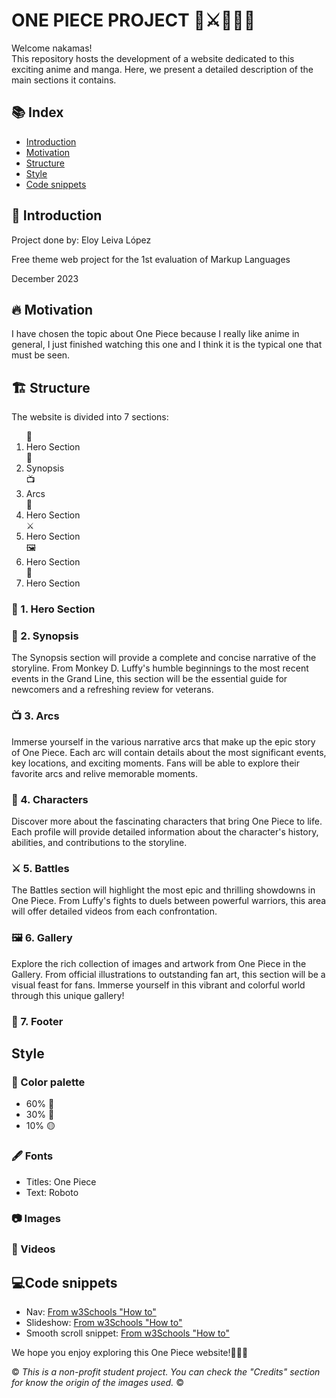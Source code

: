 # ONE PIECE PROJECT 👒⚔🏴‍☠️🌊
Welcome nakamas!<br>This repository hosts the development of a website dedicated to this exciting anime and manga. Here, we present a detailed description of the main sections it contains.

## 📚 Index
<ul>
  <li><a href="#introduction">Introduction</a></li>
  <li><a href="#motivation">Motivation</a></li>
  <li><a href="#structure">Structure</a></li>
  <li><a href="#style">Style</a></li>
  <li><a href="#snippets">Code snippets</a></li>
</ul>

<h2 id="introduction">🌟 Introduction</h2>
<p>Project done by: Eloy Leiva López</p>
<p>Free theme web project for the 1st evaluation of Markup Languages</p>
<p>December 2023</p>

<h2 id="motivation">🔥 Motivation</h2>
<p>I have chosen the topic about One Piece because I really like anime in general, I just finished watching this one and I think it is the typical one that must be seen.</p>

<h2 id="structure">🏗️ Structure</h2>
<p>The website is divided into 7 sections:</p>
<ol>
  🚀<li>Hero Section</li>
  📖<li>Synopsis</li>
  📺<li>Arcs</li>
  👤<li>Hero Section</li>
  ⚔️<li>Hero Section</li>
  🖼️<li>Hero Section</li>
  👣<li>Hero Section</li>
</ol>

<h3>🚀 1. Hero Section</h3>

<h3>📖 2. Synopsis</h3>
<p>The Synopsis section will provide a complete and concise narrative of the storyline. From Monkey D. Luffy's humble beginnings to the most recent events in the Grand Line, this section will be the essential guide for newcomers and a refreshing review for veterans.</p>

<h3>📺 3. Arcs</h3>
<p>Immerse yourself in the various narrative arcs that make up the epic story of One Piece. Each arc will contain details about the most significant events, key locations, and exciting moments. Fans will be able to explore their favorite arcs and relive memorable moments.</p>

<h3>👤 4. Characters</h3>
<p>Discover more about the fascinating characters that bring One Piece to life. Each profile will provide detailed information about the character's history, abilities, and contributions to the storyline.</p>

<h3>⚔️ 5. Battles</h3>
The Battles section will highlight the most epic and thrilling showdowns in One Piece. From Luffy's fights to duels between powerful warriors, this area will offer detailed videos from each confrontation.

<h3>🖼️ 6. Gallery</h3>
Explore the rich collection of images and artwork from One Piece in the Gallery. From official illustrations to outstanding fan art, this section will be a visual feast for fans. Immerse yourself in this vibrant and colorful world through this unique gallery!

<h3>👣 7. Footer</h3>

<h2 id="style">Style</h2>
<h3>🎨 Color palette</h3>
<ul>
  <li>60% 🔵</li>
  <li>30% 🔴</li>
  <li>10% 🟡</li>
</ul>

<h3>🖋️ Fonts</h3>
<ul>
  <li>Titles: One Piece</li>
  <li>Text: Roboto</li>
</ul>

<h3>📷 Images</h3>

<h3>🎥 Videos</h3>

<h2 id="snippets"> 💻Code snippets</h2>
<ul>
  <li>Nav: <a href="https://www.w3schools.com/howto/howto_js_topnav.asp">From w3Schools "How to"</a></li>
  <li>Slideshow: <a href="https://www.w3schools.com/howto/howto_js_slideshow.asp">From w3Schools "How to"</a></li>
  <li>Smooth scroll snippet: <a href="https://www.w3schools.com/howto/howto_css_smooth_scroll.asp">From w3Schools "How to"</a></li>
</ul>

We hope you enjoy exploring this One Piece website!👒🏴‍☠️

© *This is a non-profit student project. You can check the "Credits" section for know the origin of the images used.* ©
